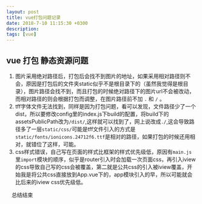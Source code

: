 ```yaml
---
layout: post
title: vue打包问题记录
date: 2018-7-10 11:15:30 +0300
description: 
tags: [vue]
---
```


## vue 打包  静态资源问题
1. 图片采用绝对路径后，打包后会找不到图片的地址，如果采用相对路径则不会，原因是打包后的文件夹static似乎不是根目录下的（虽然我觉得是根目录），图片路径会找不到，而且打包的时候绝对路径下的图片url不会被改动，而相对路径的则会根据打包而调整，在图片路径前不加 `.`  和  `/` 。
2. tff字体文件无法找到，同样是因为打包问题，看可以发现，文件路径少了一个dist，所以要修改config里的index.js下build的配置，将build下的assetsPublicPath改为`/dist/`,这样就可以找到了，网上说改成`./`,这会导致路径多了一层`static/css/`可能是tff文件引入的方式是`static/fonts/ionicons.24712f6.ttf`是相对的路径，如果打包的时候还用相对，就错位了这样，可能。
3. css样式错误，自己写在页面的样式比框架的样式优先级低，原因有`main.js` 里`import`模块的顺序，似乎是router引入时会加载一次页面css，再引入iview的css导致自己写的css会被覆盖，第二就是公共css的引入被iview覆盖，开始我是将公共css直接放到App.vue下的，app模块引入的早，所以可能就会比后来的iview css优先级低。

    
&emsp;总结结束